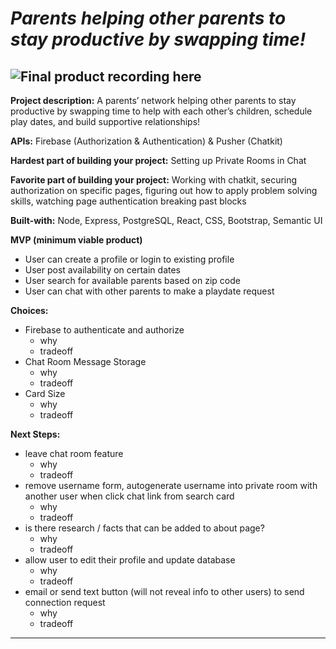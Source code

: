 *Parents helping other parents to stay productive by swapping time!*
========

![Final product recording here](Client/images/Daaimah_final_project_parent_timeswap.gif)
----------------
**Project description:** 
A parents’ network helping other parents to stay productive by swapping time to help with each other’s children, schedule play dates, and build supportive relationships!

**APIs:** Firebase (Authorization & Authentication) & Pusher (Chatkit)

**Hardest part of building your project:** Setting up Private Rooms in Chat

**Favorite part of building your project:** Working with chatkit, securing authorization on specific pages, figuring out how to apply problem solving skills, watching page authentication breaking past blocks

**Built-with:** Node, Express, PostgreSQL, React, CSS, Bootstrap, Semantic UI

**MVP (minimum viable product)** 
* User can create a profile or login to existing profile
* User post availability on certain dates
* User search for available parents based on zip code
* User can chat with other parents to make a playdate request

**Choices:**
* Firebase to authenticate and authorize
  * why
  * tradeoff
* Chat Room Message Storage 
  * why
  * tradeoff
* Card Size
  * why
  * tradeoff

**Next Steps:**
* leave chat room feature
  * why
  * tradeoff
* remove username form, autogenerate username into private room with another user when click chat link from search card
  * why
  * tradeoff
* is there research / facts that can be added to about page?
  * why
  * tradeoff
* allow user to edit their profile and update database
  * why
  * tradeoff
* email or send text button (will not reveal info to other users) to send connection request
  * why
  * tradeoff







------------------
